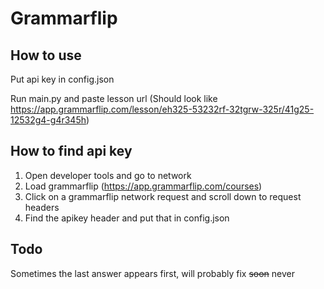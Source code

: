 # Grammarflip


## How to use
Put api key in config.json

Run main.py and paste lesson url
(Should look like https://app.grammarflip.com/lesson/eh325-53232rf-32tgrw-325r/41g25-12532g4-g4r345h)


## How to find api key
1. Open developer tools and go to network
2. Load grammarflip (https://app.grammarflip.com/courses)
3. Click on a grammarflip network request and scroll down to request headers
4. Find the apikey header and put that in config.json


## Todo
Sometimes the last answer appears first, will probably fix ~~soon~~ never
